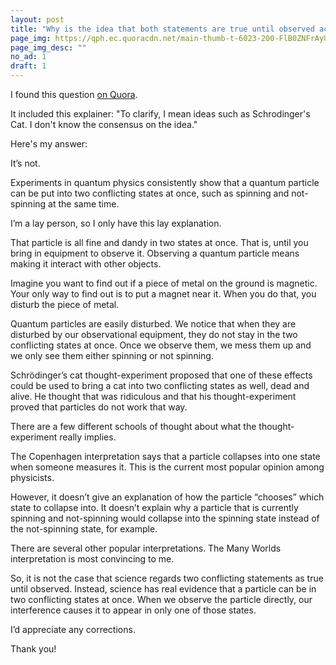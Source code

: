 ```yaml
---
layout: post
title: "Why is the idea that both statements are true until observed acceptable in science?"
page_img: https://qph.ec.quoracdn.net/main-thumb-t-6023-200-FlB0ZNFrAyUAUU8wnH9qyRG8Wrgkh6Th.jpeg
page_img_desc: ""
no_ad: 1
draft: 1
---
```


I found this question <a href="https://www.quora.com/Why-is-the-idea-that-both-statements-are-true-until-observed-acceptable-in-science/">on Quora</a>.

It included this explainer: "To clarify, I mean ideas such as Schrodinger's Cat. I don't know the consensus on the idea."

Here's my answer:

It’s not.

Experiments in quantum physics consistently show that a quantum particle can be put into two conflicting states at once, such as spinning and not-spinning at the same time.

I’m a lay person, so I only have this lay explanation.

That particle is all fine and dandy in two states at once. That is, until you bring in equipment to observe it. Observing a quantum particle means making it interact with other objects.

Imagine you want to find out if a piece of metal on the ground is magnetic. Your only way to find out is to put a magnet near it. When you do that, you disturb the piece of metal.

Quantum particles are easily disturbed. We notice that when they are disturbed by our observational equipment, they do not stay in the two conflicting states at once. Once we observe them, we mess them up and we only see them either spinning or not spinning.

Schrödinger’s cat thought-experiment proposed that one of these effects could be used to bring a cat into two conflicting states as well, dead and alive. He thought that was ridiculous and that his thought-experiment proved that particles do not work that way.

There are a few different schools of thought about what the thought-experiment really implies.

The Copenhagen interpretation says that a particle collapses into one state when someone measures it. This is the current most popular opinion among physicists.

However, it doesn’t give an explanation of how the particle “chooses” which state to collapse into. It doesn’t explain why a particle that is currently spinning and not-spinning would collapse into the spinning state instead of the not-spinning state, for example.

There are several other popular interpretations. The Many Worlds interpretation is most convincing to me.

So, it is not the case that science regards two conflicting statements as true until observed. Instead, science has real evidence that a particle can be in two conflicting states at once. When we observe the particle directly, our interference causes it to appear in only one of those states.

I’d appreciate any corrections.

Thank you!
